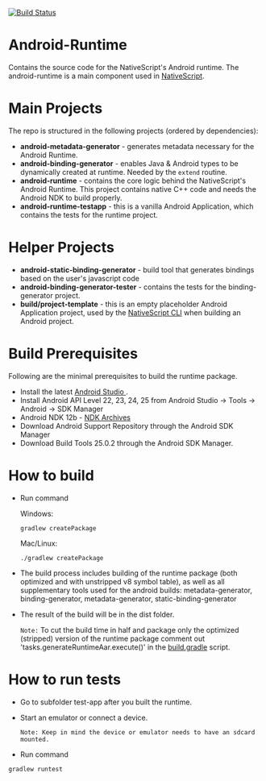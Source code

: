 [![Build Status](https://travis-ci.org/NativeScript/android-runtime.svg?branch=master)](https://travis-ci.org/NativeScript/android-runtime)

# Android-Runtime
Contains the source code for the NativeScript's Android runtime. 
The android-runtime is a main component used in [NativeScript](https://www.nativescript.org/).

# Main Projects
The repo is structured in the following projects (ordered by dependencies):

* **android-metadata-generator** - generates metadata necessary for the Android Runtime.
* **android-binding-generator** - enables Java & Android types to be dynamically created at runtime. Needed by the `extend` routine.
* **android-runtime** - contains the core logic behind the NativeScript's Android Runtime. This project contains native C++ code and needs the Android NDK to build properly.
* **android-runtime-testapp** - this is a vanilla Android Application, which contains the tests for the runtime project.

# Helper Projects

* **android-static-binding-generator** - build tool that generates bindings based on the user's javascript code
* **android-binding-generator-tester** - contains the tests for the binding-generator project.
* **build/project-template** - this is an empty placeholder Android Application project, used by the [NativeScript CLI](https://github.com/NativeScript/nativescript-cli) when building an Android project.

# Build Prerequisites
Following are the minimal prerequisites to build the runtime package.

* Install the latest [Android Studio ](https://developer.android.com/studio/index.html).
* Install Android API Level 22, 23, 24, 25 from Android Studio -> Tools -> Android -> SDK Manager
* Android NDK 12b - [NDK Archives](https://developer.android.com/ndk/downloads/older_releases.html)
* Download Android Support Repository through the Android SDK Manager
* Download Build Tools 25.0.2 through the Android SDK Manager.

# How to build

* Run command 

  Windows: 

  ```Shell
  gradlew createPackage
  ```

  Mac/Linux:

  ```Shell
  ./gradlew createPackage
  ```

* The build process includes building of the runtime package (both optimized and with unstripped v8 symbol table), as well as all supplementary tools used for the android builds: metadata-generator, binding-generator, metadata-generator, static-binding-generator
* The result of the build will be in the dist folder.

  `Note:` To cut the build time in half and package only the optimized (stripped) version of the runtime package comment out 'tasks.generateRuntimeAar.execute()' in the [build.gradle](https://github.com/NativeScript/android-runtime/blob/v3.0.0-rc.1/build.gradle#L114) script.

# How to run tests

* Go to subfolder test-app after you built the runtime.
* Start an emulator or connect a device.

  ``Note: Keep in mind the device or emulator needs to have an sdcard mounted.``
* Run command
```Shell
gradlew runtest
```
